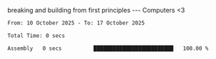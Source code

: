 breaking and building from first principles --- Computers <3

<!--START_SECTION:waka-->

```txt
From: 10 October 2025 - To: 17 October 2025

Total Time: 0 secs

Assembly   0 secs          █████████████████████████   100.00 %
```

<!--END_SECTION:waka-->
